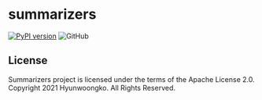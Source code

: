 # summarizers
[![PyPI version](https://badge.fury.io/py/summarizers.svg)](https://badge.fury.io/py/summarizers)
![GitHub](https://img.shields.io/github/license/summarizers/summarizers)

## License
Summarizers project is licensed under the terms of the Apache License 2.0.
Copyright 2021 Hyunwoongko. All Rights Reserved.


